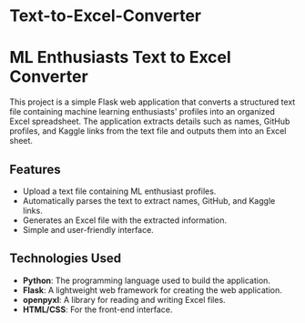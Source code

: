 # Text-to-Excel-Converter

# ML Enthusiasts Text to Excel Converter

This project is a simple Flask web application that converts a structured text file containing machine learning enthusiasts' profiles into an organized Excel spreadsheet. The application extracts details such as names, GitHub profiles, and Kaggle links from the text file and outputs them into an Excel sheet.

## Features

- Upload a text file containing ML enthusiast profiles.
- Automatically parses the text to extract names, GitHub, and Kaggle links.
- Generates an Excel file with the extracted information.
- Simple and user-friendly interface.

## Technologies Used

- **Python**: The programming language used to build the application.
- **Flask**: A lightweight web framework for creating the web application.
- **openpyxl**: A library for reading and writing Excel files.
- **HTML/CSS**: For the front-end interface.


